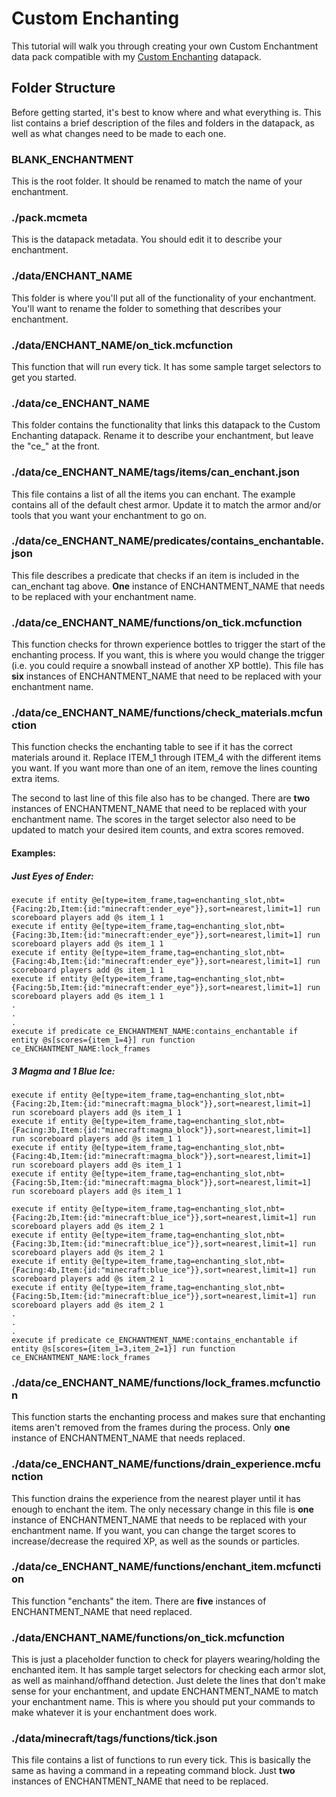 # Custom Enchanting
This tutorial will walk you through creating your own Custom Enchantment data pack compatible with my [Custom Enchanting]() datapack.

## Folder Structure
Before getting started, it's best to know where and what everything is. This list contains a brief description of the files and folders in the datapack, as well as what changes need to be made to each one.
  
  
### BLANK_ENCHANTMENT
This is the root folder. It should be renamed to match the name of your enchantment.

### ./pack.mcmeta
This is the datapack metadata. You should edit it to describe your enchantment.

### ./data/ENCHANT_NAME
This folder is where you'll put all of the functionality of your enchantment. You'll want to rename the folder to something that describes your enchantment.

### ./data/ENCHANT_NAME/on_tick.mcfunction
This function that will run every tick. It has some sample target selectors to get you started.

### ./data/ce_ENCHANT_NAME
This folder contains the functionality that links this datapack to the Custom Enchanting datapack. Rename it to describe your enchantment, but leave the "ce_" at the front.

### ./data/ce_ENCHANT_NAME/tags/items/can_enchant.json
This file contains a list of all the items you can enchant. The example contains all of the default chest armor. Update it to match the armor and/or tools that you want your enchantment to go on.

### ./data/ce_ENCHANT_NAME/predicates/contains_enchantable.json
This file describes a predicate that checks if an item is included in the can_enchant tag above. **One** instance of ENCHANTMENT_NAME that needs to be replaced with your enchantment name.

### ./data/ce_ENCHANT_NAME/functions/on_tick.mcfunction
This function checks for thrown experience bottles to trigger the start of the enchanting process. If you want, this is where you would change the trigger (i.e. you could require a snowball instead of another XP bottle). This file has **six** instances of ENCHANTMENT_NAME that need to be replaced with your enchantment name. 

### ./data/ce_ENCHANT_NAME/functions/check_materials.mcfunction
This function checks the enchanting table to see if it has the correct materials around it. Replace ITEM_1 through ITEM_4 with the different items you want. If you want more than one of an item, remove the lines counting extra items.  
  
The second to last line of this file also has to be changed. There are **two** instances of ENCHANTMENT_NAME that need to be replaced with your enchantment name. The scores in the target selector also need to be updated to match your desired item counts, and extra scores removed.

#### Examples:
##### Just Eyes of Ender:
````
execute if entity @e[type=item_frame,tag=enchanting_slot,nbt={Facing:2b,Item:{id:"minecraft:ender_eye"}},sort=nearest,limit=1] run scoreboard players add @s item_1 1
execute if entity @e[type=item_frame,tag=enchanting_slot,nbt={Facing:3b,Item:{id:"minecraft:ender_eye"}},sort=nearest,limit=1] run scoreboard players add @s item_1 1
execute if entity @e[type=item_frame,tag=enchanting_slot,nbt={Facing:4b,Item:{id:"minecraft:ender_eye"}},sort=nearest,limit=1] run scoreboard players add @s item_1 1
execute if entity @e[type=item_frame,tag=enchanting_slot,nbt={Facing:5b,Item:{id:"minecraft:ender_eye"}},sort=nearest,limit=1] run scoreboard players add @s item_1 1
.
.
.
execute if predicate ce_ENCHANTMENT_NAME:contains_enchantable if entity @s[scores={item_1=4}] run function ce_ENCHANTMENT_NAME:lock_frames
````
##### 3 Magma and 1 Blue Ice:
````
execute if entity @e[type=item_frame,tag=enchanting_slot,nbt={Facing:2b,Item:{id:"minecraft:magma_block"}},sort=nearest,limit=1] run scoreboard players add @s item_1 1
execute if entity @e[type=item_frame,tag=enchanting_slot,nbt={Facing:3b,Item:{id:"minecraft:magma_block"}},sort=nearest,limit=1] run scoreboard players add @s item_1 1
execute if entity @e[type=item_frame,tag=enchanting_slot,nbt={Facing:4b,Item:{id:"minecraft:magma_block"}},sort=nearest,limit=1] run scoreboard players add @s item_1 1
execute if entity @e[type=item_frame,tag=enchanting_slot,nbt={Facing:5b,Item:{id:"minecraft:magma_block"}},sort=nearest,limit=1] run scoreboard players add @s item_1 1

execute if entity @e[type=item_frame,tag=enchanting_slot,nbt={Facing:2b,Item:{id:"minecraft:blue_ice"}},sort=nearest,limit=1] run scoreboard players add @s item_2 1
execute if entity @e[type=item_frame,tag=enchanting_slot,nbt={Facing:3b,Item:{id:"minecraft:blue_ice"}},sort=nearest,limit=1] run scoreboard players add @s item_2 1
execute if entity @e[type=item_frame,tag=enchanting_slot,nbt={Facing:4b,Item:{id:"minecraft:blue_ice"}},sort=nearest,limit=1] run scoreboard players add @s item_2 1
execute if entity @e[type=item_frame,tag=enchanting_slot,nbt={Facing:5b,Item:{id:"minecraft:blue_ice"}},sort=nearest,limit=1] run scoreboard players add @s item_2 1
.
.
.
execute if predicate ce_ENCHANTMENT_NAME:contains_enchantable if entity @s[scores={item_1=3,item_2=1}] run function ce_ENCHANTMENT_NAME:lock_frames
````
### ./data/ce_ENCHANT_NAME/functions/lock_frames.mcfunction
This function starts the enchanting process and makes sure that enchanting items aren't removed from the frames during the process. Only **one** instance of ENCHANTMENT_NAME that needs replaced.

### ./data/ce_ENCHANT_NAME/functions/drain_experience.mcfunction
This function drains the experience from the nearest player until it has enough to enchant the item. The only necessary change in this file is **one** instance of ENCHANTMENT_NAME that needs to be replaced with your enchantment name. If you want, you can change the target scores to increase/decrease the required XP, as well as the sounds or particles.

### ./data/ce_ENCHANT_NAME/functions/enchant_item.mcfunction
This function "enchants" the item. There are **five** instances of ENCHANTMENT_NAME that need replaced.

### ./data/ENCHANT_NAME/functions/on_tick.mcfunction
This is just a placeholder function to check for players wearing/holding the enchanted item. It has sample target selectors for checking each armor slot, as well as mainhand/offhand detection. Just delete the lines that don't make sense for your enchantment, and update ENCHANTMENT_NAME to match your enchantment name. This is where you should put your commands to make whatever it is your enchantment does work.

### ./data/minecraft/tags/functions/tick.json
This file contains a list of functions to run every tick. This is basically the same as having a command in a repeating command block. Just **two** instances of ENCHANTMENT_NAME that need to be replaced.
